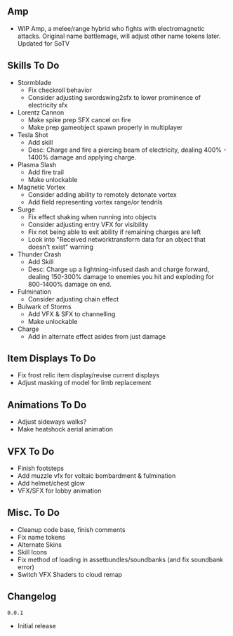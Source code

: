 ## Amp
- WIP Amp, a melee/range hybrid who fights with electromagnetic attacks. Original name battlemage, will adjust other name tokens later. Updated for SoTV
## Skills To Do
- Stormblade
  - Fix checkroll behavior
  - Consider adjusting swordswing2sfx to lower prominence of electricity sfx
- Lorentz Cannon
  - Make spike prep SFX cancel on fire
  - Make prep gameobject spawn properly in multiplayer
- Tesla Shot
  - Add skill
  - Desc: Charge and fire a piercing beam of electricity, dealing 400% - 1400% damage and applying charge.
- Plasma Slash
  - Add fire trail
  - Make unlockable
- Magnetic Vortex
  - Consider adding ability to remotely detonate vortex
  - Add field representing vortex range/or tendrils
- Surge
  - Fix effect shaking when running into objects
  - Consider adjusting entry VFX for visibility
  - Fix not being able to exit ability if remaining charges are left
  - Look into "Received networktransform data for an object that doesn't exist" warning
- Thunder Crash
  - Add Skill
  - Desc: Charge up a lightning-infused dash and charge forward, dealing 150-300% damage to enemies you hit and exploding for 800-1400% damage on end.
- Fulmination
  - Consider adjusting chain effect
- Bulwark of Storms
  - Add VFX & SFX to channelling
  - Make unlockable
- Charge
  - Add in alternate effect asides from just damage

## Item Displays To Do
- Fix frost relic item display/revise current displays
- Adjust masking of model for limb replacement

## Animations To Do
- Adjust sideways walks?
- Make heatshock aerial animation

## VFX To Do
- Finish footsteps
- Add muzzle vfx for voltaic bombardment & fulmination
- Add helmet/chest glow
- VFX/SFX for lobby animation

## Misc. To Do
- Cleanup code base, finish comments
- Fix name tokens
- Alternate Skins
- Skill Icons
- Fix method of loading in assetbundles/soundbanks (and fix soundbank error)
- Switch VFX Shaders to cloud remap

## Changelog
`0.0.1`
- Initial release

